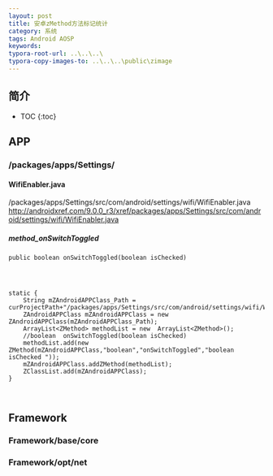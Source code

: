 ```yaml
---
layout: post
title: 安卓zMethod方法标记统计
category: 系统
tags: Android AOSP
keywords: 
typora-root-url: ..\..\..\
typora-copy-images-to: ..\..\..\public\zimage
---
```


## 简介
 * TOC
 {:toc}

## APP

### /packages/apps/Settings/


#### WifiEnabler.java
/packages/apps/Settings/src/com/android/settings/wifi/WifiEnabler.java
http://androidxref.com/9.0.0_r3/xref/packages/apps/Settings/src/com/android/settings/wifi/WifiEnabler.java

##### method_onSwitchToggled

```
public boolean onSwitchToggled(boolean isChecked) 

```
```



static {
    String mZAndroidAPPClass_Path = curProjectPath+"/packages/apps/Settings/src/com/android/settings/wifi/WifiEnabler.java";
    ZAndroidAPPClass mZAndroidAPPClass = new ZAndroidAPPClass(mZAndroidAPPClass_Path);
    ArrayList<ZMethod> methodList = new  ArrayList<ZMethod>();
    //boolean  onSwitchToggled(boolean isChecked)
    methodList.add(new ZMethod(mZAndroidAPPClass,"boolean","onSwitchToggled","boolean isChecked "));
    mZAndroidAPPClass.addZMethod(methodList);
    ZClassList.add(mZAndroidAPPClass);
}



```












## Framework

### Framework/base/core





### Framework/opt/net


